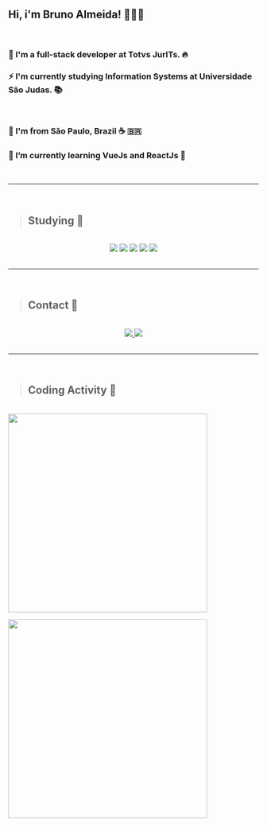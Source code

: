 ## Hi, i'm Bruno Almeida! 👨🏾‍💻

<br/>

### 🔭 I'm a full-stack developer at Totvs JurITs. 🔥 
### ⚡ I'm currently studying Information Systems at Universidade São Judas. 📚️

<br>

### 📍️ I'm from São Paulo, Brazil ☕️ 🇧🇷️
### 🌱 I’m currently learning VueJs and ReactJs 🤯️
<br>
<hr>
<br>

> ## Studying 🧠
<br>

<div align="center">
<img src="https://img.icons8.com/color/48/000000/javascript.png"/>

<img src="https://img.icons8.com/color/48/000000/html-5.png"/>

<img src="https://img.icons8.com/color/48/000000/css3.png"/>

<img src="https://img.icons8.com/color/48/000000/vue-js.png"/>

<img src="https://img.icons8.com/plasticine/48/000000/react.png"/>
</div>
<br>
<hr>
<br>

> ## Contact 📲️
<br>

<div align="center"> 
<a href="https://github.com/bruno-ralmeida">
  <img src="https://img.icons8.com/ios-filled/48/000000/github.png"/>
</a>
<a href="https://www.linkedin.com/in/brunor-almeida/">
<img src="https://img.icons8.com/fluent/50/000000/linkedin.png"/>
</a>
</div>

<br>
<hr>
<br>

> ## Coding Activity 🚀️

<br>
<img width="400"  src="https://github-readme-stats.vercel.app/api/top-langs/?username=bruno-ralmeida&layout=compact&theme=tokyonight"
    />

<img width="400" src="https://github-readme-stats.vercel.app/api?username=bruno-ralmeida&show_icons=true&theme=tokyonight"
    />
